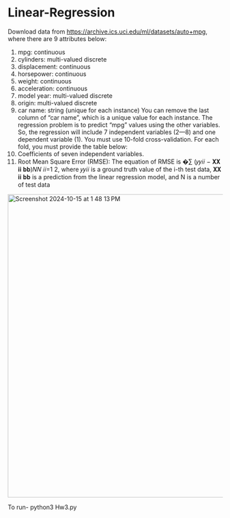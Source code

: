 # Linear-Regression
Download data from https://archive.ics.uci.edu/ml/datasets/auto+mpg, where there are 9
attributes below:
1. mpg: continuous
2. cylinders: multi-valued discrete
3. displacement: continuous
4. horsepower: continuous
5. weight: continuous
6. acceleration: continuous
7. model year: multi-valued discrete
8. origin: multi-valued discrete
9. car name: string (unique for each instance)
You can remove the last column of “car name”, which is a unique value for each instance. The
regression problem is to predict “mpg” values using the other variables. So, the regression will
include 7 independent variables (2—8) and one dependent variable (1). You must use 10-fold
cross-validation. For each fold, you must provide the table below:
1. Coefficients of seven independent variables.
2. Root Mean Square Error (RMSE): The equation of RMSE is �∑ (𝑦𝑦𝑖𝑖 − 𝐗𝐗 𝐢𝐢 𝐛𝐛)𝑁𝑁
𝑖𝑖=1
2,
where 𝑦𝑦𝑖𝑖 is a ground truth value of the i-th test data, 𝐗𝐗 𝐢𝐢 𝐛𝐛 is a prediction from the linear
regression model, and N is a number of test data
<img width="709" alt="Screenshot 2024-10-15 at 1 48 13 PM" src="https://github.com/user-attachments/assets/991b90b5-ebd8-443d-bcc3-740b6a98bb8e">

To run- python3 Hw3.py

